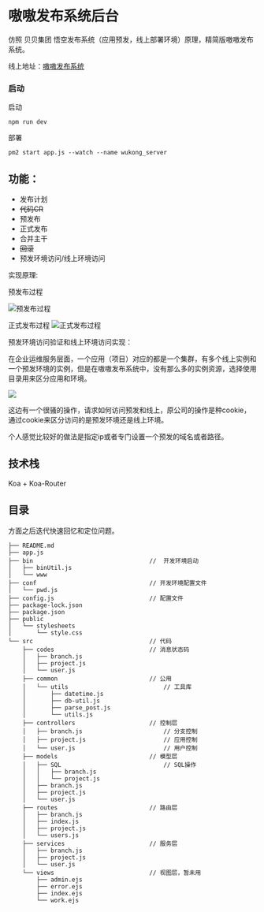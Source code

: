 # 嗷嗷发布系统后台
仿照 贝贝集团 悟空发布系统（应用预发，线上部署环境）原理，精简版嗷嗷发布系统。

线上地址：[嗷嗷发布系统](http://wukong.xiaao.xin)

### 启动
启动
```
npm run dev
```

部署
```
pm2 start app.js --watch --name wukong_server
```

## 功能：

- 发布计划
- ~~代码CR~~
- 预发布
- 正式发布
- 合并主干
- ~~回滚~~
- 预发环境访问/线上环境访问

实现原理:

预发布过程

![预发布过程](https://img.xiaao.xin/image/M00/00/01/L2Kexl6BxXWADScpAAJD4SsY76I026.png)

正式发布过程
![正式发布过程](https://img.xiaao.xin/image/M00/00/01/L2Kexl6BxeSAcombAAE9xV4-VCM177.png)

预发环境访问验证和线上环境访问实现：

在企业运维服务层面，一个应用（项目）对应的都是一个集群，有多个线上实例和一个预发环境的实例，但是在嗷嗷发布系统中，没有那么多的实例资源，选择使用目录用来区分应用和环境。

![](https://img.xiaao.xin/image/M00/00/01/L2Kexl6ByJWAFefrAAIoDu1UjMo644.png)

这边有一个很骚的操作，请求如何访问预发和线上，原公司的操作是种cookie，通过cookie来区分访问的是预发环境还是线上环境。

个人感觉比较好的做法是指定ip或者专门设置一个预发的域名或者路径。

## 技术栈

Koa + Koa-Router

## 目录
方面之后迭代快速回忆和定位问题。

```
├── README.md
├── app.js
├── bin                                 //  开发环境启动
│   ├── binUtil.js
│   └── www
├── conf                                // 开发环境配置文件
│   └── pwd.js
├── config.js                           // 配置文件
├── package-lock.json
├── package.json
├── public
│   └── stylesheets
│       └── style.css
└── src                                 // 代码
    ├── codes                           // 消息状态码
    │   ├── branch.js
    │   ├── project.js
    │   └── user.js
    ├── common                          // 公用
    │   └── utils                           // 工具库
    │       ├── datetime.js
    │       ├── db-util.js
    │       ├── parse_post.js
    │       └── utils.js
    ├── controllers                     // 控制层
    │   ├── branch.js                       // 分支控制
    │   ├── project.js                      // 应用控制
    │   └── user.js                         // 用户控制
    ├── models                          // 模型层
    │   ├── SQL                             // SQL操作
    │   │   ├── branch.js
    │   │   └── project.js
    │   ├── branch.js
    │   ├── project.js
    │   └── user.js
    ├── routes                          // 路由层
    │   ├── branch.js
    │   ├── index.js
    │   ├── project.js
    │   └── users.js
    ├── services                        // 服务层
    │   ├── branch.js
    │   ├── project.js
    │   └── user.js
    └── views                           // 视图层，暂未用
        ├── admin.ejs
        ├── error.ejs
        ├── index.ejs
        └── work.ejs
```



